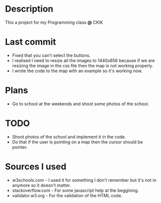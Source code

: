 # Description

This a project for my Programming class **@** CKIK

# Last commit

- Fixed that you can't select the buttons.
- I realised I need to resize all the images to 1440x856 because if we are resizing the image in the css file then the map is not working properly.
- I wrote the code to the map with an example so it's working now.

# Plans

- Go to school at the weekends and shoot some photos of the school.

# TODO

- Shoot photos of the school and implement it in the code.
- Do that if the user is pointing on a map then the cursor should be pointer.

# Sources I used

- w3schools.com - I used it for something I don't remember but it's not in anymore so it doesn't matter.
- stackoverflow.com - For some javascript help at the beggining.
- validator.w3.org - For the validation of the HTML code.